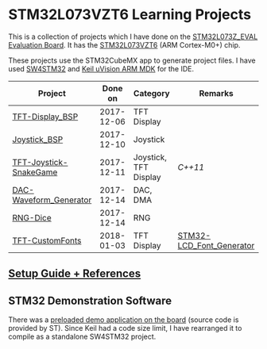 # STM32L073VZT6 Learning Projects

This is a collection of projects which I have done on the [STM32L073Z_EVAL Evaluation Board](http://www.st.com/en/evaluation-tools/stm32l073z-eval.html). It has the [STM32L073VZT6](http://www.st.com/en/microcontrollers/stm32l073vz.html) (ARM Cortex-M0+) chip.

These projects use the STM32CubeMX app to generate project files. I have used [SW4STM32](http://www.st.com/en/development-tools/sw4stm32.html) and [Keil uVision ARM MDK](http://www2.keil.com/mdk5) for the IDE.

Project                                            | Done on    | Category           | Remarks
---------------------------------------------------|:----------:| ------------------ | -----------------
[TFT-Display_BSP]                                  | 2017-12-06 | TFT Display        |
[Joystick_BSP]                                     | 2017-12-10 | Joystick           | 
[TFT-Joystick-SnakeGame]                           | 2017-12-11 | Joystick, TFT Display | *C++11*
[DAC-Waveform_Generator]                           | 2017-12-14 | DAC, DMA           |
[RNG-Dice]                                         | 2017-12-14 | RNG                |
[TFT-CustomFonts]                                  | 2018-01-03 | TFT Display        | [STM32-LCD_Font_Generator](https://github.com/zst-embedded/STM32-LCD_Font_Generator)

[TFT-Display_BSP]: ./projects/TFT-Display_BSP
[Joystick_BSP]: ./projects/Joystick_BSP
[TFT-Joystick-SnakeGame]: ./projects/TFT-Joystick-SnakeGame
[DAC-Waveform_Generator]: ./projects/DAC-Waveform_Generator
[RNG-Dice]: ./projects/RNG-Dice
[TFT-CustomFonts]: ./projects/TFT-CustomFonts

## [Setup Guide + References](additional/setup.md)


## STM32 Demonstration Software

There was a [preloaded demo application on the board](./additional/Demonstration_SW4STM32-STM32L073Z_EVAL) (source code is provided by ST).
Since Keil had a code size limit, I have rearranged it to compile as a standalone SW4STM32 project.
